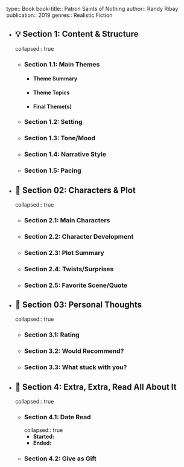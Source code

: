 type:: Book
book-title:: Patron Saints of Nothing
author:: Randy Ribay
publication:: 2019
genres:: Realistic Fiction

- ## 💡 Section 1: Content & Structure
  collapsed:: true
	- ### **Section 1.1:** Main Themes
		- #### Theme Summary
		- #### Theme Topics
		- #### Final Theme(s)
	- ### **Section 1.2:** Setting
	- ### **Section 1.3:** Tone/Mood
	- ### **Section 1.4:** Narrative Style
	- ### **Section 1.5:** Pacing
- ## 🧠 Section 02: Characters & Plot
  collapsed:: true
	- ### **Section 2.1:** Main Characters
	- ### **Section 2.2:** Character Development
	- ### **Section 2.3:** Plot Summary
	- ### **Section 2.4:** Twists/Surprises
	- ### **Section 2.5:** Favorite Scene/Quote
- ## 💭 Section 03: Personal Thoughts
  collapsed:: true
	- ###  **Section 3.1:** Rating
	- ### **Section 3.2:** Would Recommend?
	- ### **Section 3.3:** What stuck with you?
- ## 📰 Section 4: Extra, Extra, Read All About It
  collapsed:: true
	- ### **Section 4.1:** Date Read
	  collapsed:: true
		- **Started:**
		- **Ended:**
	- ### **Section 4.2:** Give as Gift